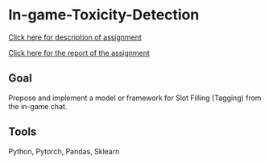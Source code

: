 # In-game-Toxicity-Detection

[Click here for description of assignment](https://www.example.com)

[Click here for the report of the assignment](./Report.pdf)

## Goal
Propose and implement a model or framework for Slot Filling (Tagging) from the in-game chat.

## Tools
Python, Pytorch, Pandas, Sklearn



